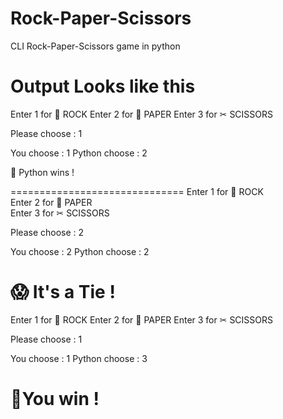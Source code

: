 # Rock-Paper-Scissors
CLI Rock-Paper-Scissors game in python

# Output Looks like this

 Enter 1 for 💎 ROCK 
 Enter 2 for 🧻 PAPER 
 Enter 3 for ✂  SCISSORS      

 Please choose : 1


 You choose    : 1
 Python choose : 2
 
🐍 Python wins !

==============================
 Enter 1 for 💎 ROCK     
 Enter 2 for 🧻 PAPER     
 Enter 3 for ✂  SCISSORS 

 Please choose : 2       


 You choose    : 2
 Python choose : 2
 
😱 It's a Tie !
==============================
 Enter 1 for 💎 ROCK
 Enter 2 for 🧻 PAPER
 Enter 3 for ✂  SCISSORS

 Please choose : 1


 You choose    : 1
 Python choose : 3

🎉You win !
==============================
